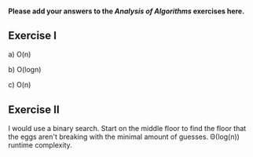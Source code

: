 #### Please add your answers to the **_Analysis of Algorithms_** exercises here.

## Exercise I

a) O(n)

b) O(logn)

c) O(n)

## Exercise II

I would use a binary search. Start on the middle floor to find the floor that the eggs aren't breaking with the minimal amount of guesses. Θ(log(n)) runtime complexity.
